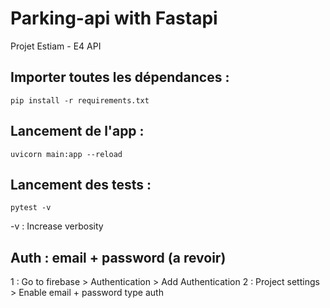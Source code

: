 # Parking-api with Fastapi
Projet Estiam - E4 API

## Importer toutes les dépendances :
```
pip install -r requirements.txt
```


## Lancement de l'app :
```
uvicorn main:app --reload
```


## Lancement des tests :
```
pytest -v
```
-v : Increase verbosity


## Auth : email + password (a revoir)
1 : Go to firebase > Authentication > Add Authentication
2 : Project settings > Enable email + password type auth
